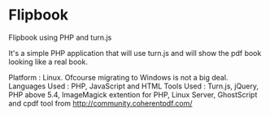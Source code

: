 Flipbook
========

Flipbook using PHP and turn.js


It's a simple PHP application that will use turn.js and will show the pdf book looking like a real book.

Platform		    : Linux. Ofcourse migrating to Windows is not a big deal.
Languages Used	: PHP, JavaScript and HTML
Tools Used		  : Turn.js, jQuery, PHP above 5.4, ImageMagick extention for PHP, Linux Server, GhostScript and cpdf tool from http://community.coherentpdf.com/
